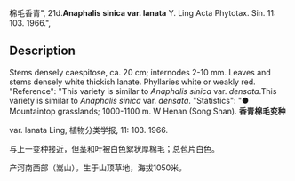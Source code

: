 棉毛香青",
21d.**Anaphalis sinica var. lanata** Y. Ling Acta Phytotax. Sin. 11: 103. 1966.",

## Description
Stems densely caespitose, ca. 20 cm; internodes 2-10 mm. Leaves and stems densely white thickish lanate. Phyllaries white or weakly red.
  "Reference": "This variety is similar to *Anaphalis sinica* var. *densata*.This variety is similar to *Anaphalis sinica* var. *densata*.
  "Statistics": "● Mountaintop grasslands; 1000-1100 m. W Henan (Song Shan).
**香青棉毛变种**

var. lanata Ling, 植物分类学报, 11: 103. 1966.

与上一变种接近，但茎和叶被白色絮状厚棉毛；总苞片白色。

产河南西部（嵩山）。生于山顶草地，海拔1050米。
